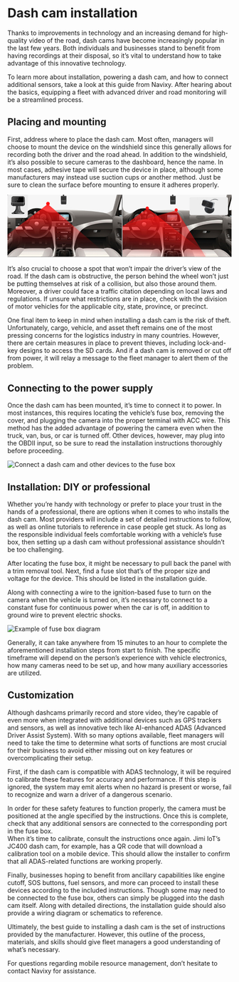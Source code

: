 # Dash cam installation

Thanks to improvements in technology and an increasing demand for high-quality video of the road, dash cams have become increasingly popular in the last few years. Both individuals and businesses stand to benefit from having recordings at their disposal, so it’s vital to understand how to take advantage of this innovative technology.

To learn more about installation, powering a dash cam, and how to connect additional sensors, take a look at this guide from Navixy. After hearing about the basics, equipping a fleet with advanced driver and road monitoring will be a streamlined process.

## Placing and mounting

First, address where to place the dash cam. Most often, managers will choose to mount the device on the windshield since this generally allows for recording both the driver and the road ahead. In addition to the windshield, it’s also possible to secure cameras to the dashboard, hence the name. In most cases, adhesive tape will secure the device in place, although some manufacturers may instead use suction cups or another method. Just be sure to clean the surface before mounting to ensure it adheres properly.

![Dash cam installation](../../expert-center/vehicle-telematics-technology/video-telematics/attachments/imagen-20231019-230612.png)

It’s also crucial to choose a spot that won’t impair the driver’s view of the road. If the dash cam is obstructive, the person behind the wheel won’t just be putting themselves at risk of a collision, but also those around them. Moreover, a driver could face a traffic citation depending on local laws and regulations. If unsure what restrictions are in place, check with the division of motor vehicles for the applicable city, state, province, or precinct.

One final item to keep in mind when installing a dash cam is the risk of theft. Unfortunately, cargo, vehicle, and asset theft remains one of the most pressing concerns for the logistics industry in many countries. However, there are certain measures in place to prevent thieves, including lock-and-key designs to access the SD cards. And if a dash cam is removed or cut off from power, it will relay a message to the fleet manager to alert them of the problem.

## Connecting to the power supply

Once the dash cam has been mounted, it’s time to connect it to power. In most instances, this requires locating the vehicle’s fuse box, removing the cover, and plugging the camera into the proper terminal with ACC wire. This method has the added advantage of powering the camera even when the truck, van, bus, or car is turned off. Other devices, however, may plug into the OBDII input, so be sure to read the installation instructions thoroughly before proceeding.

![Connect a dash cam and other devices to the fuse box](https://www.navixy.com/wp-content/uploads/2021/12/fuse-box-600x338.jpeg)

## Installation: DIY or professional

Whether you’re handy with technology or prefer to place your trust in the hands of a professional, there are options when it comes to who installs the dash cam. Most providers will include a set of detailed instructions to follow, as well as online tutorials to reference in case people get stuck. As long as the responsible individual feels comfortable working with a vehicle’s fuse box, then setting up a dash cam without professional assistance shouldn’t be too challenging.

After locating the fuse box, it might be necessary to pull back the panel with a trim removal tool. Next, find a fuse slot that’s of the proper size and voltage for the device. This should be listed in the installation guide.

Along with connecting a wire to the ignition-based fuse to turn on the camera when the vehicle is turned on, it’s necessary to connect to a constant fuse for continuous power when the car is off, in addition to ground wire to prevent electric shocks.

![Example of fuse box diagram](https://www.navixy.com/wp-content/uploads/2021/12/fuse-box-2--600x338.png)

Generally, it can take anywhere from 15 minutes to an hour to complete the aforementioned installation steps from start to finish. The specific timeframe will depend on the person’s experience with vehicle electronics, how many cameras need to be set up, and how many auxiliary accessories are utilized.

## Customization

Although dashcams primarily record and store video, they’re capable of even more when integrated with additional devices such as GPS trackers and sensors, as well as innovative tech like AI-enhanced ADAS (Advanced Driver Assist System). With so many options available, fleet managers will need to take the time to determine what sorts of functions are most crucial for their business to avoid either missing out on key features or overcomplicating their setup.

First, if the dash cam is compatible with ADAS technology, it will be required to calibrate these features for accuracy and performance. If this step is ignored, the system may emit alerts when no hazard is present or worse, fail to recognize and warn a driver of a dangerous scenario.

In order for these safety features to function properly, the camera must be positioned at the angle specified by the instructions. Once this is complete, check that any additional sensors are connected to the corresponding port in the fuse box.\
When it’s time to calibrate, consult the instructions once again. Jimi IoT’s JC400 dash cam, for example, has a QR code that will download a calibration tool on a mobile device. This should allow the installer to confirm that all ADAS-related functions are working properly.

Finally, businesses hoping to benefit from ancillary capabilities like engine cutoff, SOS buttons, fuel sensors, and more can proceed to install these devices according to the included instructions. Though some may need to be connected to the fuse box, others can simply be plugged into the dash cam itself. Along with detailed directions, the installation guide should also provide a wiring diagram or schematics to reference.

Ultimately, the best guide to installing a dash cam is the set of instructions provided by the manufacturer. However, this outline of the process, materials, and skills should give fleet managers a good understanding of what’s necessary.

For questions regarding mobile resource management, don’t hesitate to contact Navixy for assistance.
